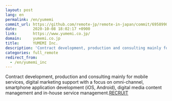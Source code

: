 ```yaml
---
layout: post
lang: en
permalink: /en/yumemi
commit_url: https://github.com/remote-jp/remote-in-japan/commit/69589901188e463aed8ce9646957038221fd17e7
date:       2020-10-08 18:02:17 +0900
link:       https://www.yumemi.co.jp/
domain:     yumemi.co.jp
title:      YUMEMI Inc.
description: 'Contract development, production and consulting mainly for mobile services, digital marketing support with a focus on omni-channel, smartphone application development (iOS, Android), digital media content management and in-house service management.RECRUIT'
categories: full_remote
redirect_from:
  - /en/yumemi_inc
---
```


<p>Contract development, production and consulting mainly for mobile services, digital marketing support with a focus on omni-channel, smartphone application development (iOS, Android), digital media content management and in-house service management.<a href="https://www.yumemi.co.jp/?filter=recruit">RECRUIT</a></p>
